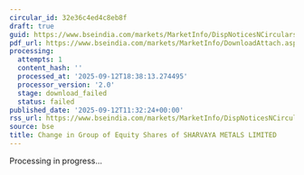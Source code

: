 ```yaml
---
circular_id: 32e36c4ed4c8eb8f
draft: true
guid: https://www.bseindia.com/markets/MarketInfo/DispNoticesNCirculars.aspx?Noticeid={BA9063AB-6DA8-499B-B0D8-F3A66A8ACC75}&noticeno=20250912-55&dt=09/12/2025&icount=55&totcount=103&flag=0
pdf_url: https://www.bseindia.com/markets/MarketInfo/DownloadAttach.aspx?id=20250912-55&attachedId=
processing:
  attempts: 1
  content_hash: ''
  processed_at: '2025-09-12T18:38:13.274495'
  processor_version: '2.0'
  stage: download_failed
  status: failed
published_date: '2025-09-12T11:32:24+00:00'
rss_url: https://www.bseindia.com/markets/MarketInfo/DispNoticesNCirculars.aspx?Noticeid={BA9063AB-6DA8-499B-B0D8-F3A66A8ACC75}&noticeno=20250912-55&dt=09/12/2025&icount=55&totcount=103&flag=0
source: bse
title: Change in Group of Equity Shares of SHARVAYA METALS LIMITED
---
```


Processing in progress...